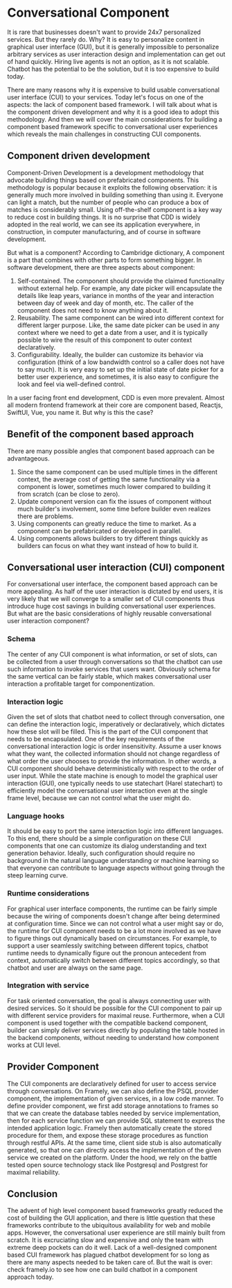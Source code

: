 # Conversational Component
It is rare that businesses doesn't want to provide 24x7 personalized services. But they rarely do. Why?  It is easy to personalize content in graphical user interface (GUI), but it is generally impossible to personalize arbitrary services as user interaction design and implementation can get out of hand quickly. Hiring live agents is not an option, as it is not scalable. Chatbot has the potential to be the solution, but it is too expensive to build today.

There are many reasons why it is expensive to build usable conversational user interface (CUI) to your services. Today let's focus on one of the aspects: the lack of component based framework. I will talk about what is the component driven development and why it is a good idea to adopt this methodology. And then we will cover the main considerations for building a component based framework specific to conversational user experiences which reveals the main challenges in constructing CUI components. 

## Component driven development
Component-Driven Development is a development methodology that advocate building things based on prefabricated components. This methodology is popular because it exploits the following observation: it is generally much more involved in building something than using it. Everyone can light a match, but the number of people who can produce a box of matches is considerably small. Using off-the-shelf component is a key way to reduce cost in building things. It is no surprise that CDD is widely adopted in the real world, we can see its application everywhere, in construction, in computer manufacturing, and of course in software development. 

But what is a component? According to Cambridge dictionary, A component is a part that combines with other parts to form something bigger. In software development, there are three aspects about component:
1. Self-contained. The component should provide the claimed functionality without external help. For example, any date picker will encapsulate the details like leap years, variance in months of the year and interaction between day of week and day of month, etc. The caller of the component does not need to know anything about it. 
2. Reusability. The same component can be wired into different context for different larger purpose. Like, the same date picker can be used in any context where we need to get a date from a user, and it is typically possible to wire the result of this component to outer context declaratively. 
3. Configurability. Ideally, the builder can customize its behavior via configuration (think of a low bandwidth control so a caller does not have to say much). It is very easy to set up the initial state of date picker  for a better user experience, and sometimes, it is also easy to configure the look and feel via well-defined control.

In a user facing front end development, CDD is even more prevalent. Almost all modern frontend framework at their core are component based, Reactjs, SwiftUI, Vue, you name it. But why is this the case?

## Benefit of the component based approach
There are many possible angles that component based approach can be advantageous.
1. Since the same component can be used multiple times in the different context, the average cost of getting the same functionality via a component is lower, sometimes much lower compared to building it from scratch (can be close to zero).
2. Update component version can fix the issues of component without much builder's involvement, some time before builder even realizes there are problems.
3. Using components can greatly reduce the time to market. As a component can be prefabricated or developed in parallel.
4. Using components allows builders to try different things quickly as builders can focus on what they want instead of how to build it.

## Conversational user interaction (CUI) component
For conversational user interface, the component based approach can be more appealing. As half of the user interaction is dictated by end users, it is very likely that we will converge to a smaller set of CUI components thus introduce huge cost savings in building conversational user experiences. But what are the basic considerations of highly reusable conversational user interaction component?

### Schema
The center of any CUI component is what information, or set of slots, can be collected from a user through conversations so that the chatbot can use such information to invoke services that users want. Obviously schema for the same vertical can be fairly stable, which makes conversational user interaction a profitable target for componentization. 

### Interaction logic
Given the set of slots that chatbot need to collect through conversation, one can define the interaction logic, imperatively or declaratively, which dictates how these slot will be filled. This is the part of the CUI component that needs to be encapsulated. One of the key requirements of the conversational interaction logic is order insensitivity. Assume a user knows what they want, the collected information should not change regardless of what order the user chooses to provide the information. In other words, a CUI component should behave deterministically with respect to the order of user input. While the state machine is enough to model the graphical user interaction (GUI), one typically needs to use statechart (Harel statechart) to efficiently model the conversational user interaction even at the single frame level, because we can not control what the user might do. 

### Language hooks
It should be easy to port the same interaction logic into different languages. To this end, there should be a simple configuration on these CUI components that one can customize its dialog understanding and text generation behavior. Ideally, such configuration should require no background in the natural language understanding or machine learning so that everyone can contribute to language aspects without going through the steep learning curve.

### Runtime considerations
For graphical user interface components, the runtime can be fairly simple because the wiring of components doesn't change after being determined at configuration time. Since we can not control what a user might say or do, the runtime for CUI component needs to be a lot more involved as we have to figure things out dynamically based on circumstances. For example, to support a user seamlessly switching between different topics, chatbot runtime needs to dynamically figure out the pronoun antecedent from context, automatically switch between different topics accordingly, so that chatbot and user are always on the same page. 

### Integration with service
For task oriented conversation, the goal is always connecting user with desired services. So it should be possible for the CUI component to pair up with different service providers for maximal reuse. Furthermore, when a CUI component is used together with the compatible backend component, builder can simply deliver services directly by populating the table hosted in the backend components, without needing to understand how component works at CUI level.

## Provider Component
The CUI components are declaratively defined for user to access service through conversations. On Framely, we can also define the PSQL provider component, the implementation of given services, in a low code manner. To define provider component, we first add storage annotations to frames so that we can create the database tables needed by service implementation, then for each service function we can provide SQL statement to express the intended application logic. Framely then automatically create the stored procedure for them, and expose these storage procedures as function through restful APIs. At the same time, client side stub is also automatically generated, so that one can directly access the implementation of the given service we created on the platform. Under the hood, we rely on the battle tested open source technology stack like Postgresql and Postgrest for maximal reliability.

## Conclusion
The advent of high level component based frameworks greatly reduced the cost of building the GUI application, and there is little question that these frameworks contribute to the ubiquitous availability for web and mobile apps. However, the conversational user experience are still mainly built from scratch. It is excruciating slow and expensive and only the team with extreme deep pockets can do it well. Lack of a well-designed component based CUI framework has plagued chatbot development for so long as there are many aspects needed to be taken care of. But the wait is over: check framely.io to see how one can build chatbot in a component approach today.